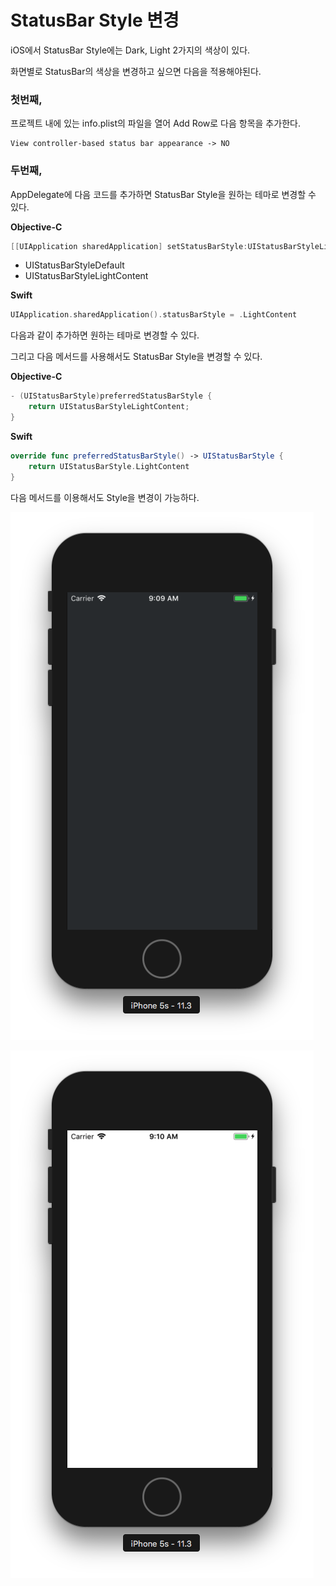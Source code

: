 # StatusBar Style 변경

iOS에서 StatusBar Style에는 Dark, Light 2가지의 색상이 있다.

화면별로 StatusBar의 색상을 변경하고 싶으면 다음을 적용해야된다.



###  첫번째,

프로젝트 내에 있는 info.plist의 파일을 열어 Add Row로 다음 항목을 추가한다.

~~~~objc
View controller-based status bar appearance -> NO
~~~~



### 두번째, 

AppDelegate에 다음 코드를 추가하면 StatusBar Style을 원하는 테마로 변경할 수 있다.

**Objective-C**

~~~~objective-c
[[UIApplication sharedApplication] setStatusBarStyle:UIStatusBarStyleLightContent];
~~~~

* UIStatusBarStyleDefault 
* UIStatusBarStyleLightContent

**Swift**

~~~~swift
UIApplication.sharedApplication().statusBarStyle = .LightContent
~~~~

다음과 같이 추가하면 원하는 테마로 변경할 수 있다. 





그리고 다음 메서드를 사용해서도 StatusBar Style을 변경할 수 있다.

**Objective-C**

~~~~objective-c
- (UIStatusBarStyle)preferredStatusBarStyle {
    return UIStatusBarStyleLightContent;
}
~~~~

**Swift**

~~~~swift
override func preferredStatusBarStyle() -> UIStatusBarStyle {
    return UIStatusBarStyle.LightContent
}
~~~~

다음 메서드를 이용해서도 Style을 변경이 가능하다.



![UIStatusBarStyleLightContent](../resources/UIStatusBarStyleLightContent.png)

![UIStatusBarStyleDefault](../resources/UIStatusBarStyleDefault.png)

